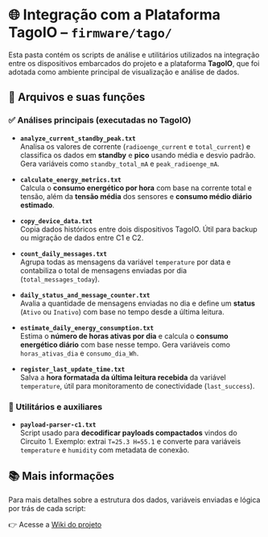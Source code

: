 # 🌐 Integração com a Plataforma TagoIO – `firmware/tago/`

Esta pasta contém os scripts de análise e utilitários utilizados na integração entre os dispositivos embarcados do projeto e a plataforma **TagoIO**, que foi adotada como ambiente principal de visualização e análise de dados.


## 📁 Arquivos e suas funções

### ✅ Análises principais (executadas no TagoIO)

- **`analyze_current_standby_peak.txt`**  
  Analisa os valores de corrente (`radioenge_current` e `total_current`) e classifica os dados em **standby** e **pico** usando média e desvio padrão. Gera variáveis como `standby_total_mA` e `peak_radioenge_mA`.

- **`calculate_energy_metrics.txt`**  
  Calcula o **consumo energético por hora** com base na corrente total e tensão, além da **tensão média** dos sensores e **consumo médio diário estimado**.

- **`copy_device_data.txt`**  
  Copia dados históricos entre dois dispositivos TagoIO. Útil para backup ou migração de dados entre C1 e C2.

- **`count_daily_messages.txt`**  
  Agrupa todas as mensagens da variável `temperature` por data e contabiliza o total de mensagens enviadas por dia (`total_messages_today`).

- **`daily_status_and_message_counter.txt`**  
  Avalia a quantidade de mensagens enviadas no dia e define um **status** (`Ativo` ou `Inativo`) com base no tempo desde a última leitura.

- **`estimate_daily_energy_consumption.txt`**  
  Estima o **número de horas ativas por dia** e calcula o **consumo energético diário** com base nesse tempo. Gera variáveis como `horas_ativas_dia` e `consumo_dia_Wh`.

- **`register_last_update_time.txt`**  
  Salva a **hora formatada da última leitura recebida** da variável `temperature`, útil para monitoramento de conectividade (`last_success`).


### 🧰 Utilitários e auxiliares

- **`payload-parser-c1.txt`**  
  Script usado para **decodificar payloads compactados** vindos do Circuito 1. Exemplo: extrai `T=25.3 H=55.1` e converte para variáveis `temperature` e `humidity` com metadata de conexão.


## 📚 Mais informações

Para mais detalhes sobre a estrutura dos dados, variáveis enviadas e lógica por trás de cada script:

👉 Acesse a [Wiki do projeto](https://github.com/Gzanini/helium-iot-security/wiki)


